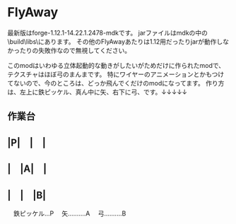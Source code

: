 # FlyAway
最新版はforge-1.12.1-14.22.1.2478-mdkです。
jarファイルはmdkの中の\build\libs\にあります。
その他のFlyAwayあたりは1.12用だったりjarが動作しなかったりの失敗作なので無視してください。

このmodはいわゆる立体起動的な動きがしたいがためだけに作られたmodで、テクスチャはほぼ弓のまんまです。
特にワイヤーのアニメーションとかもつけてないので、今のところは、どっか飛んでくだけのmodになってます。
作り方は、左上に鉄ピッケル、真ん中に矢、右下に弓、です。↓↓↓↓↓

作業台
-------
|P|　|　|
-------
|　|A|　|
-------
|　|　|B|
-------

　鉄ピッケル...P
　矢..........A
　弓..........B

